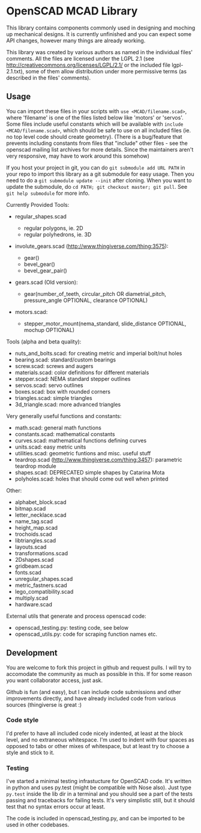 OpenSCAD MCAD Library
=====================

This library contains components commonly used in designing and moching up
mechanical designs. It is currently unfinished and you can expect some API
changes, however many things are already working.

This library was created by various authors as named in the individual
files' comments. All the files are licensed under the LGPL 2.1 (see
http://creativecommons.org/licenses/LGPL/2.1/ or the included file
lgpl-2.1.txt), some of them allow distribution under more permissive
terms (as described in the files' comments).

## Usage ##

You can import these files in your scripts with `use <MCAD/filename.scad>`, 
where 'filename' is one of the files listed below like 'motors' or 
'servos'. Some files include useful constants which will be available 
with `include <MCAD/filename.scad>`, which should be safe to use on all 
included files (ie. no top level code should create geometry). (There is 
a bug/feature that prevents including constants from files that 
"include" other files - see the openscad mailing list archives for more 
details. Since the maintainers aren't very responsive, may have to work 
around this somehow)

If you host your project in git, you can do `git submodule add URL PATH` in your
repo to import this library as a git submodule for easy usage. Then you need to do
a `git submodule update --init` after cloning. When you want to update the submodule,
do `cd PATH; git checkout master; git pull`. See `git help submodule` for more info.

Currently Provided Tools:

* regular_shapes.scad
    - regular polygons, ie. 2D
    - regular polyhedrons, ie. 3D

* involute_gears.scad (http://www.thingiverse.com/thing:3575):
    - gear()
    - bevel_gear()
    - bevel_gear_pair()

* gears.scad (Old version):
    - gear(number_of_teeth, circular_pitch OR diametrial_pitch, pressure_angle OPTIONAL, clearance OPTIONAL)

* motors.scad:
    - stepper_motor_mount(nema_standard, slide_distance OPTIONAL, mochup OPTIONAL)

Tools (alpha and beta quality):

* nuts_and_bolts.scad: for creating metric and imperial bolt/nut holes
* bearing.scad: standard/custom bearings
* screw.scad: screws and augers
* materials.scad: color definitions for different materials
* stepper.scad: NEMA standard stepper outlines
* servos.scad: servo outlines
* boxes.scad: box with rounded corners
* triangles.scad: simple triangles
* 3d_triangle.scad: more advanced triangles

Very generally useful functions and constants:

* math.scad: general math functions
* constants.scad: mathematical constants
* curves.scad: mathematical functions defining curves
* units.scad: easy metric units
* utilities.scad: geometric funtions and misc. useful stuff
* teardrop.scad (http://www.thingiverse.com/thing:3457): parametric teardrop module
* shapes.scad: DEPRECATED simple shapes by Catarina Mota
* polyholes.scad: holes that should come out well when printed

Other:

* alphabet_block.scad
* bitmap.scad
* letter_necklace.scad
* name_tag.scad
* height_map.scad
* trochoids.scad
* libtriangles.scad
* layouts.scad
* transformations.scad
* 2Dshapes.scad
* gridbeam.scad
* fonts.scad
* unregular_shapes.scad
* metric_fastners.scad
* lego_compatibility.scad
* multiply.scad
* hardware.scad

External utils that generate and process openscad code:

* openscad_testing.py: testing code, see below
* openscad_utils.py: code for scraping function names etc.

## Development ##

You are welcome to fork this project in github and request pulls. I will try to
accomodate the community as much as possible in this. If for some reason you
want collaborator access, just ask.

Github is fun (and easy), but I can include code submissions and other
improvements directly, and have already included code from various sources
(thingiverse is great :)

### Code style ###
I'd prefer to have all included code nicely indented, at least at the block
level, and no extraneous whitespace. I'm used to indent with four spaces as
opposed to tabs or other mixes of whitespace, but at least try to choose a style
and stick to it.

### Testing ###
I've started a minimal testing infrastucture for OpenSCAD code. It's written in
python and uses py.test (might be compatible with Nose also). Just type `py.test`
inside the lib dir in a terminal and you should see a part of the tests passing
and tracebacks for failing tests. It's very simplistic still, but it should test
that no syntax errors occur at least.

The code is included in openscad_testing.py, and can be imported to be
used in other codebases.

